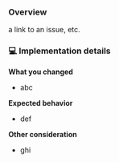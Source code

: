 ### Overview
a link to an issue, etc.


### 💻 Implementation details
**What you changed** 
* abc

**Expected behavior**
* def

**Other consideration**
* ghi
